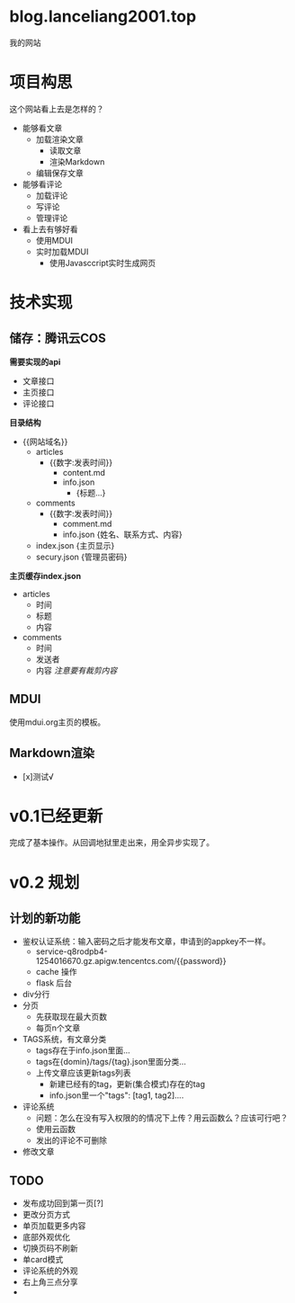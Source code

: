 # blog.lanceliang2001.top
我的网站

# 项目构思

这个网站看上去是怎样的？

- 能够看文章
    - 加载渲染文章
        - 读取文章
        - 渲染Markdown
    - 编辑保存文章
- 能够看评论
    - 加载评论
    - 写评论
    - 管理评论
- 看上去有够好看
    - 使用MDUI
    - 实时加载MDUI
        - 使用Javasccript实时生成网页

# 技术实现

## 储存：腾讯云COS

**需要实现的api**
- 文章接口
- 主页接口
- 评论接口

**目录结构**
- {{网站域名}}
    - articles
        - {{数字:发表时间}}
            - content.md
            - info.json
                - {标题...}
    - comments
        - {{数字:发表时间}}
            - comment.md
            - info.json
                {姓名、联系方式、内容}
    - index.json {主页显示}
    - secury.json {管理员密码}

**主页缓存index.json**
- articles
    - 时间
    - 标题
    - 内容
- comments
    - 时间
    - 发送者
    - 内容
*注意要有裁剪内容*

## MDUI

使用mdui.org主页的模板。

## Markdown渲染

- [x]测试√

# v0.1已经更新

完成了基本操作。从回调地狱里走出来，用全异步实现了。

# v0.2 规划

## 计划的新功能

- 鉴权认证系统：输入密码之后才能发布文章，申请到的appkey不一样。
    - service-q8rodpb4-1254016670.gz.apigw.tencentcs.com/{{password}}
    - cache 操作
    - flask 后台
- div分行
- 分页
    - 先获取现在最大页数
    - 每页n个文章
- TAGS系统，有文章分类
    - tags存在于info.json里面...
    - tags在{domin}/tags/{tag}.json里面分类...
    - 上传文章应该更新tags列表
        - 新建已经有的tag，更新(集合模式)存在的tag
        - info.json里一个"tags": [tag1, tag2]....
- 评论系统
    - 问题：怎么在没有写入权限的的情况下上传？用云函数么？应该可行吧？
    - 使用云函数
    - 发出的评论不可删除
- 修改文章

## TODO

- 发布成功回到第一页[?]
- 更改分页方式
- 单页加载更多内容
- 底部外观优化
- 切换页码不刷新
- 单card模式
- 评论系统的外观
- 右上角三点分享
- 
